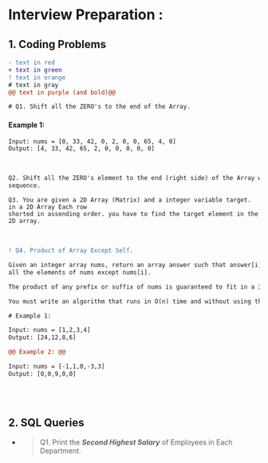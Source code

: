 # Interview Preparation :

## 1. Coding Problems <br>

```diff
- text in red
+ text in green
! text in orange
# text in gray
@@ text in purple (and bold)@@
```

```diff
# Q1. Shift all the ZERO's to the end of the Array.
```
#### Example 1:
```
Input: nums = [0, 33, 42, 0, 2, 0, 0, 65, 4, 0]
Output: [4, 33, 42, 65, 2, 0, 0, 0, 0, 0]
```
<br>

```diff
Q2. Shift all the ZERO's element to the end (right side) of the Array without changing the element
sequence.
```

```
Q3. You are given a 2D Array (Matrix) and a integer variable target. in a 2D Array Each row
shorted in assending order. you have to find the target element in the 2D array.
```

<br>

```diff
! Q4. Product of Array Except Self.

Given an integer array nums, return an array answer such that answer[i] is equal to the product of
all the elements of nums except nums[i].

The product of any prefix or suffix of nums is guaranteed to fit in a 32-bit integer.

You must write an algorithm that runs in O(n) time and without using the division operation.

# Example 1:

Input: nums = [1,2,3,4]
Output: [24,12,8,6]

@@ Example 2: @@

Input: nums = [-1,1,0,-3,3]
Output: [0,0,9,0,0]
```
<br><br>
## 2. SQL Queries <br>

- > Q1. Print the ***Second Highest Salary*** of Employees in Each Department.